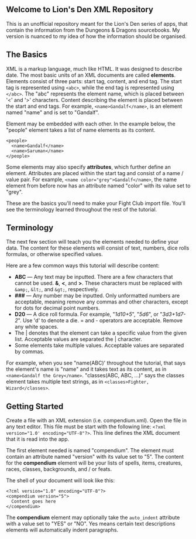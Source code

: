 Welcome to Lion's Den XML Repository
---
This is an unofficial repository meant for the Lion's Den series of apps, that contain the information from the Dungeons & Dragons sourcebooks. My version is nuanced to my idea of how the information should be organised.

The Basics
---
XML is a markup language, much like HTML. It was designed to describe date. The most basic units of an XML documents are called **elements**. Elements consist of three parts: start tag, content, and end tag. The start tag is represented using ```<abc>```, while the end tag is represented using ```</abc>```. The "abc" represents the element name, which is placed between '<' and '>' characters. Content describing the element is placed between the start and end tags. For example, ```<name>Gandalf</name>```, is an element named "name" and is set to "Gandalf".

Element may be embedded with each other. In the example below, the "people" element takes a list of name elements as its content.
```
<people>
  <name>Gandalf</name>
  <name>Saruman</name>
</people>
```

Some elements may also specify **attributes**, which further define an element. Attributes are placed within the start tag and consist of a name / value pair. For example, ```<name color="grey">Gandalf</name>```, the name element from before now has an attribute named "color" with its value set to "grey".

These are the basics you'll need to make your Fight Club import file. You'll see the terminology learned throughout the rest of the tutorial.

Terminology
---
The next few  section will teach you the elements needed to define your data. The content for these elements will consist of text, numbers, dice rolls formulas, or otherwise specified values.

Here are a few common ways this tutorial will describe content:
* **ABC** — Any text may be inputted. There are a few characters that cannot be used. **&**, **<**, and **>**. These characters must be replaced with ```&amp;```, ```&lt;```, and ```&gt;```, respectively.
* **###** — Any number may be inputted. Only unformatted numbers are acceptable, meaning remove any commas and other characters, except for dots for decimal point numbers.
* **D20** — A dice roll formula. For example, "*1d10+5*", "*5d6*", or "*3d3+1d7-2*". Use 'd' to denote a die. = and - operators are acceptable. Remove any white spaces.
* The | denotes that the element can take a specific value from the given list. Acceptable values are separated the | character.
* Some elements take multiple values. Acceptable values are separated by commas.

For example, when you see "name(ABC)' throughout the tutorial, that says the element's name is "name" and it takes text as its content, as in ```<name>Gandalf the Grey</name>```. "classes(ABC, ABC, ...)" says the classes element takes multiple text strings, as in ```<classes>Fighter, Wizard</classes>```.

Getting Started
---
Create a file with an XML extension (i.e. compendium.xml). Open the file in any text editor. This file must be start with the following line: ```<?xml version="1.0' encoding="UTF-8"?>```. This line defines the XML document that it is read into the app.

The first element needed is named "compendium". The element must contain an attribute named "version" with its value set to "5". The content for the **compendium** element will be your lists of spells, items, creatures, races, classes, backgrounds, and / or feats.

The shell of your document will look like this:
```
<?cml version="1.0" encoding="UTF-8"?>
<compendium version="5">
  Content goes here
</compendium>
```

The **compendium** element may optionally take the ```auto_indent``` attribute with a value set to "YES" or "NO". Yes means certain text descriptions elements will automatically indent paragraphs.
